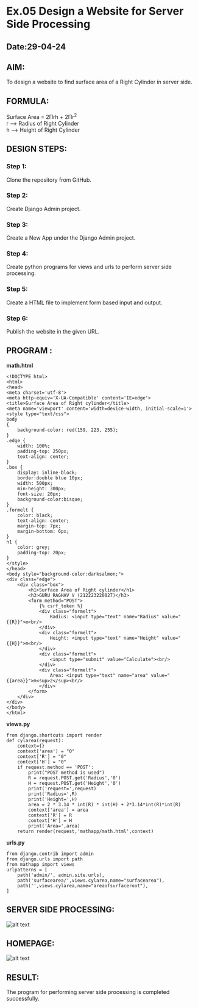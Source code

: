 # Ex.05 Design a Website for Server Side Processing
## Date:29-04-24

## AIM:
To design a website to find surface area of a Right Cylinder in server side.

## FORMULA:
Surface Area = 2Πrh + 2Πr<sup>2</sup>
<br>r --> Radius of Right Cylinder
<br>h --> Height of Right Cylinder

## DESIGN STEPS:

### Step 1:
Clone the repository from GitHub.

### Step 2:
Create Django Admin project.

### Step 3:
Create a New App under the Django Admin project.

### Step 4:
Create python programs for views and urls to perform server side processing.

### Step 5:
Create a HTML file to implement form based input and output.

### Step 6:
Publish the website in the given URL.

## PROGRAM :

**math.html**
```
<!DOCTYPE html>
<html>
<head>
<meta charset='utf-8'>
<meta http-equiv='X-UA-Compatible' content='IE=edge'>
<title>Surface Area of Right cylinder</title>
<meta name='viewport' content='width=device-width, initial-scale=1'>
<style type="text/css">
body
{
    background-color: red(159, 223, 255);
}
.edge {
    width: 100%;
    padding-top: 250px;
    text-align: center;
}
.box {
    display: inline-block;
    border:double blue 10px;
    width: 500px;
    min-height: 300px;
    font-size: 20px;
    background-color:bisque;
}
.formelt {
    color: black;
    text-align: center;
    margin-top: 7px;
    margin-bottom: 6px;
}
h1 {
    color: grey;
    padding-top: 20px;
}
</style>
</head>
<body style="background-color:darksalmon;">
<div class="edge">
    <div class="box">
        <h1>Surface Area of Right cylinder</h1>
        <h3>GURU RAGHAV V (212223220027)</h3>
        <form method="POST">
            {% csrf_token %}
            <div class="formelt">
                Radius: <input type="text" name="Radius" value="{{R}}">m<br/>
            </div>
            <div class="formelt">
                Height: <input type="text" name="Height" value="{{H}}">m<br/>
            </div>
            <div class="formelt">
                <input type="submit" value="Calculate"><br/>
            </div>
            <div class="formelt">
                Area: <input type="text" name="area" value="{{area}}">m<sup>2</sup><br/>
            </div>
        </form>
    </div>
</div>
</body>
</html>
```
**views.py**
```
from django.shortcuts import render
def cylarea(request):
    context={}
    context['area'] = "0"
    context['R'] = "0"
    context['H'] = "0"
    if request.method == 'POST':
        print("POST method is used")
        R = request.POST.get('Radius','0')
        H = request.POST.get('Height','0')
        print('request=',request)
        print('Radius=',R)
        print('Height=',H)
        area = 2 * 3.14 * int(R) * int(H) + 2*3.14*int(R)*int(R)
        context['area'] = area
        context['R'] = R
        context['H'] = H
        print('Area=',area)
    return render(request,'mathapp/math.html',context)
```

**urls.py**
```
from django.contrib import admin
from django.urls import path
from mathapp import views
urlpatterns = [
    path('admin/', admin.site.urls),
    path('surfacearea/',views.cylarea,name="surfacearea"),
    path('',views.cylarea,name="areaofsurfaceroot"),
]

```

## SERVER SIDE PROCESSING:

![alt text](<Screenshot 2024-04-15 200459.png>)



## HOMEPAGE:


![alt text](<Screenshot 2024-04-15 200519.png>)

## RESULT:
The program for performing server side processing is completed successfully.
